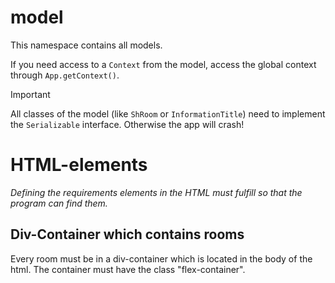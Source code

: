 # model
This namespace contains all models.

If you need access to a `Context` from the model, access the global context through `App.getContext()`.

> [!IMPORTANT]  
> All classes of the model (like `ShRoom` or `InformationTitle`) need to implement the `Serializable` interface. Otherwise the app will crash!

# HTML-elements
*Defining the requirements elements in the HTML must fulfill so that the program can find them.*

## Div-Container which contains rooms
Every room must be in a div-container which is located in the body of the html. 
The container must have the class "flex-container".


